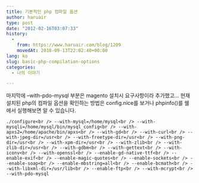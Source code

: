 ```yaml
---
title: 기본적인 php 컴파일 옵션
author: haruair
type: post
date: "2012-02-16T03:07:33"
history:
  - 
    from: https://www.haruair.com/blog/1209
    movedAt: 2018-09-13T22:02:40+00:00
lang: ko
slug: basic-php-compilation-options
categories:
  - 나의 이야기

---
```

마지막에 &#8211;with-pdo-mysql 부분은 magento 설치시 요구사항이라 추가했고&#8230; 현재 설치된 php의 컴파일 옵션을 확인하는 방법은 config.nice를 보거나 phpinfo()를 쉘에서 실행해보면 알 수 있습니다.
  
<!--more-->


  
`./configure<br />
--with-mysql=/home/mysql<br />
--with-mysqli=/home/mysql/bin/mysql_config<br />
--with-apxs2=/home/apache/bin/apxs<br />
--with-gd<br />
--with-curl<br />
--with-jpeg-dir=/usr<br />
--with-freetype-dir=/usr<br />
--with-png-dir=/usr<br />
--with-xpm-dir=/usr<br />
--with-zlib<br />
--with-zlib-dir=/usr<br />
--with-gdbm<br />
--with-gettext<br />
--with-iconv<br />
--with-openssl<br />
--enable-gd-native-ttf<br />
--enable-exif<br />
--enable-magic-quotes<br />
--enable-sockets<br />
--enable-soap<br />
--enable-mbstring=all<br />
--enable-bcmath<br />
--with-libxml-dir=/usr/lib<br />
--enable-ftp<br />
--with-mcrypt<br />
--with-pdo-mysql`
